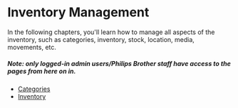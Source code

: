 # Inventory Management

In the following chapters, you'll learn how to manage all aspects of the inventory, such as categories, inventory, stock, location, media, movements, etc.

##### Note: only logged-in admin users/Philips Brother staff have access to the pages from here on in.

* [Categories](/inventory/categories.md)
* [Inventory](/inventory/Inventory.md)



